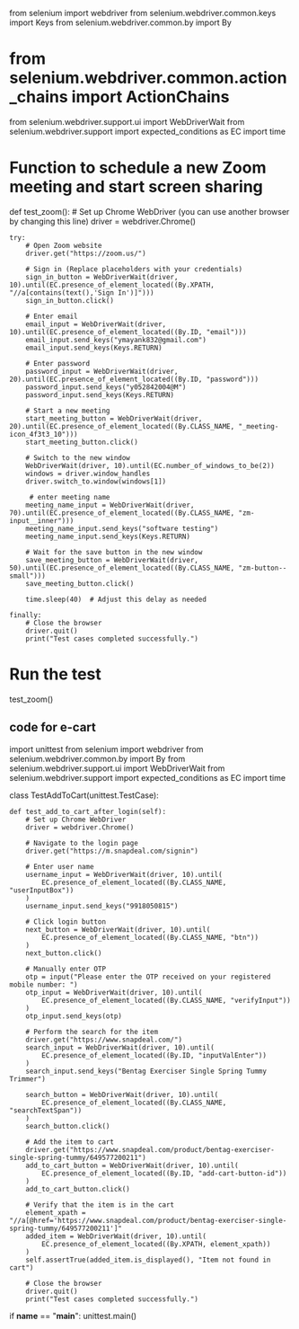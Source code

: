 from selenium import webdriver
from selenium.webdriver.common.keys import Keys
from selenium.webdriver.common.by import By
# from selenium.webdriver.common.action_chains import ActionChains
from selenium.webdriver.support.ui import WebDriverWait
from selenium.webdriver.support import expected_conditions as EC
import time

# Function to schedule a new Zoom meeting and start screen sharing
def test_zoom():
    # Set up Chrome WebDriver (you can use another browser by changing this line)
    driver = webdriver.Chrome()

    try:
        # Open Zoom website
        driver.get("https://zoom.us/")

        # Sign in (Replace placeholders with your credentials)
        sign_in_button = WebDriverWait(driver, 10).until(EC.presence_of_element_located((By.XPATH, "//a[contains(text(),'Sign In')]")))
        sign_in_button.click()

        # Enter email
        email_input = WebDriverWait(driver, 10).until(EC.presence_of_element_located((By.ID, "email")))
        email_input.send_keys("ymayank832@gmail.com")
        email_input.send_keys(Keys.RETURN)

        # Enter password
        password_input = WebDriverWait(driver, 20).until(EC.presence_of_element_located((By.ID, "password")))
        password_input.send_keys("y052842004@M")
        password_input.send_keys(Keys.RETURN)

        # Start a new meeting
        start_meeting_button = WebDriverWait(driver, 20).until(EC.presence_of_element_located((By.CLASS_NAME, "_meeting-icon_4f3t3_10")))
        start_meeting_button.click()

        # Switch to the new window
        WebDriverWait(driver, 10).until(EC.number_of_windows_to_be(2))
        windows = driver.window_handles
        driver.switch_to.window(windows[1])

         # enter meeting name
        meeting_name_input = WebDriverWait(driver, 70).until(EC.presence_of_element_located((By.CLASS_NAME, "zm-input__inner")))
        meeting_name_input.send_keys("software testing")
        meeting_name_input.send_keys(Keys.RETURN)

        # Wait for the save button in the new window
        save_meeting_button = WebDriverWait(driver, 50).until(EC.presence_of_element_located((By.CLASS_NAME, "zm-button--small")))
        save_meeting_button.click()

        time.sleep(40)  # Adjust this delay as needed

    finally:
        # Close the browser
        driver.quit()
        print("Test cases completed successfully.")

# Run the test
test_zoom()





## code for e-cart
import unittest
from selenium import webdriver
from selenium.webdriver.common.by import By
from selenium.webdriver.support.ui import WebDriverWait
from selenium.webdriver.support import expected_conditions as EC
import time

class TestAddToCart(unittest.TestCase):

    def test_add_to_cart_after_login(self):
        # Set up Chrome WebDriver
        driver = webdriver.Chrome()

        # Navigate to the login page
        driver.get("https://m.snapdeal.com/signin")

        # Enter user name
        username_input = WebDriverWait(driver, 10).until(
            EC.presence_of_element_located((By.CLASS_NAME, "userInputBox"))
        )
        username_input.send_keys("9918050815")

        # Click login button
        next_button = WebDriverWait(driver, 10).until(
            EC.presence_of_element_located((By.CLASS_NAME, "btn"))
        )
        next_button.click()

        # Manually enter OTP
        otp = input("Please enter the OTP received on your registered mobile number: ")
        otp_input = WebDriverWait(driver, 10).until(
            EC.presence_of_element_located((By.CLASS_NAME, "verifyInput"))
        )
        otp_input.send_keys(otp)

        # Perform the search for the item
        driver.get("https://www.snapdeal.com/")
        search_input = WebDriverWait(driver, 10).until(
            EC.presence_of_element_located((By.ID, "inputValEnter"))
        )
        search_input.send_keys("Bentag Exerciser Single Spring Tummy Trimmer")

        search_button = WebDriverWait(driver, 10).until(
            EC.presence_of_element_located((By.CLASS_NAME, "searchTextSpan"))
        )
        search_button.click()

        # Add the item to cart
        driver.get("https://www.snapdeal.com/product/bentag-exerciser-single-spring-tummy/649577200211")
        add_to_cart_button = WebDriverWait(driver, 10).until(
            EC.presence_of_element_located((By.ID, "add-cart-button-id"))
        )
        add_to_cart_button.click()

        # Verify that the item is in the cart
        element_xpath = "//a[@href='https://www.snapdeal.com/product/bentag-exerciser-single-spring-tummy/649577200211']"
        added_item = WebDriverWait(driver, 10).until(
            EC.presence_of_element_located((By.XPATH, element_xpath))
        )
        self.assertTrue(added_item.is_displayed(), "Item not found in cart")

        # Close the browser
        driver.quit()
        print("Test cases completed successfully.")

if __name__ == "__main__":
    unittest.main()
